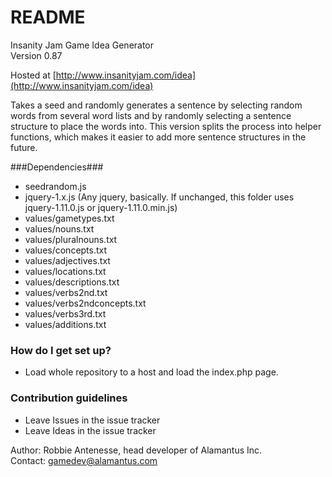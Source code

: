 # README #

Insanity Jam Game Idea Generator   
Version 0.87

Hosted at [http://www.insanityjam.com/idea](http://www.insanityjam.com/idea)

Takes a seed and randomly generates a sentence by selecting random words from several word lists and by randomly selecting a sentence structure to place the words into.
This version splits the process into helper functions, which makes it easier to add more sentence structures in the future.

###Dependencies###

* seedrandom.js
* jquery-1.x.js  (Any jquery, basically. If unchanged, this folder uses jquery-1.11.0.js or jquery-1.11.0.min.js)   
* values/gametypes.txt
* values/nouns.txt
* values/pluralnouns.txt
* values/concepts.txt
* values/adjectives.txt
* values/locations.txt
* values/descriptions.txt
* values/verbs2nd.txt
* values/verbs2ndconcepts.txt
* values/verbs3rd.txt
* values/additions.txt

### How do I get set up? ###

* Load whole repository to a host and load the index.php page.

### Contribution guidelines ###

* Leave Issues in the issue tracker
* Leave Ideas in the issue tracker

Author: Robbie Antenesse, head developer of Alamantus Inc.   
Contact: gamedev@alamantus.com